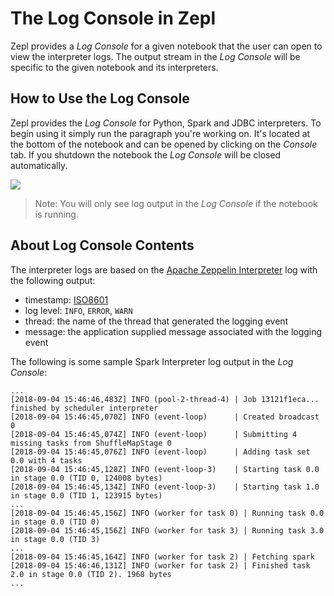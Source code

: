 # The Log Console in Zepl

Zepl provides a *Log Console* for a given notebook that the user can open to view the interpreter logs. The output stream in the *Log Console* will be specific to the given notebook and its interpreters.

## How to Use the Log Console

Zepl provides the *Log Console* for Python, Spark and JDBC interpreters. To begin using it simply run the paragraph you're working on. It's located at the bottom of the notebook and can be opened by clicking on the *Console* tab. If you shutdown the notebook the *Log Console* will be closed automatically.

<img src="../../../img/logging_console_demo.gif" class="image-box img-100" />     
 
> Note: You will only see log output in the *Log Console* if the notebook is running. 

## About Log Console Contents

The interpreter logs are based on the [Apache Zeppelin Interpreter](https://zeppelin.apache.org/docs/0.8.0/usage/interpreter/overview.html) log with the following output:

- timestamp: [ISO8601](https://en.wikipedia.org/wiki/ISO_8601)
- log level: `INFO`, `ERROR`, `WARN`
- thread: the name of the thread that generated the logging event
- message: the application supplied message associated with the logging event

The following is some sample Spark Interpreter log output in the *Log Console*:
```
...
[2018-09-04 15:46:46,483Z] INFO (pool-2-thread-4) | Job 13121f1eca... finished by scheduler interpreter
[2018-09-04 15:46:45,070Z] INFO (event-loop)      | Created broadcast 0 
[2018-09-04 15:46:45,074Z] INFO (event-loop)      | Submitting 4 missing tasks from ShuffleMapStage 0
[2018-09-04 15:46:45,076Z] INFO (event-loop)      | Adding task set 0.0 with 4 tasks
[2018-09-04 15:46:45,128Z] INFO (event-loop-3)    | Starting task 0.0 in stage 0.0 (TID 0, 124008 bytes)
[2018-09-04 15:46:45,134Z] INFO (event-loop-3)    | Starting task 1.0 in stage 0.0 (TID 1, 123915 bytes)
...
[2018-09-04 15:46:45,156Z] INFO (worker for task 0) | Running task 0.0 in stage 0.0 (TID 0)
[2018-09-04 15:46:45,156Z] INFO (worker for task 3) | Running task 3.0 in stage 0.0 (TID 3)
...
[2018-09-04 15:46:45,164Z] INFO (worker for task 2) | Fetching spark
[2018-09-04 15:46:46,131Z] INFO (worker for task 2) | Finished task 2.0 in stage 0.0 (TID 2). 1968 bytes
...
```
